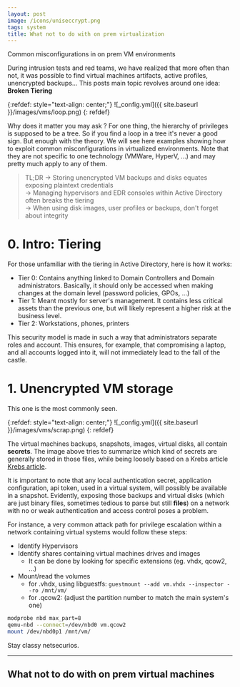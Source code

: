 ```yaml
---
layout: post
image: /icons/uniseccrypt.png
tags: system
title: What not to do with on prem virtualization
---
```


Common misconfigurations in on prem VM environments <br>

During intrusion tests and red teams, we have realized that more often than not, it was possible to find virtual machines artifacts, active profiles, unencrypted backups... This posts main topic revolves around one idea: **Broken Tiering**

{:refdef: style="text-align: center;"}
![_config.yml]({{ site.baseurl }}/images/vms/loop.png)
{: refdef}

Why does it matter you may ask ? For one thing, the hierarchy of privileges is supposed to be a tree. So if you find a loop in a tree it's never a good sign. But enough with the theory. We will see here examples showing how to exploit common misconfigurations in virtualized environments. Note that they are not specific to one technology (VMWare, HyperV, ...) and may pretty much apply to any of them.

> TL;DR
> &rarr; Storing unencrypted VM backups and disks equates exposing plaintext credentials <br>
> &rarr; Managing hypervisors and EDR consoles within Active Directory often breaks the tiering <br>
> &rarr; When using disk images, user profiles or backups, don't forget about integrity <br>

# 0. Intro: Tiering

For those unfamiliar with the tiering in Active Directory, here is how it works:

* Tier 0: Contains anything linked to Domain Controllers and Domain administrators. Basically, it should only be accessed when making changes at the domain level (password policies, GPOs, ...)
* Tier 1: Meant mostly for server's management. It contains less critical assets than the previous one, but will likely represent a higher risk at the business level.
* Tier 2: Workstations, phones, printers

This security model is made in such a way that administrators separate roles and account. This ensures, for example, that compromising a laptop, and all accounts logged into it, will not immediately lead to the fall of the castle.

# 1. Unencrypted VM storage

This one is the most commonly seen.


{:refdef: style="text-align: center;"}
![_config.yml]({{ site.baseurl }}/images/vms/scrap.png)
{: refdef}

The virtual machines backups, snapshots, images, virtual disks, all contain **secrets**. The image above tries to summarize which kind of secrets are generally stored in those files, while being loosely based on a Krebs article [Krebs article](https://krebsonsecurity.com/2012/10/the-scrap-value-of-a-hacked-pc-revisited/).

It is important to note that any local authentication secret, application configuration, api token, used in a virtual system, will possibly be available in a snapshot. Evidently, exposing those backups and virtual disks (which are just binary files, sometimes tedious to parse but still **files**) on a network with no or weak authentication and access control poses a problem.

For instance, a very common attack path for privilege escalation within a network containing virtual systems would follow these steps:

* Identify Hypervisors
* Identify shares containing virtual machines drives and images
    * It can be done by looking for specific extensions (eg. vhdx, qcow2, ...)
* Mount/read the volumes
    *  for .vhdx, using libguestfs: `guestmount --add vm.vhdx --inspector --ro /mnt/vm/ `
    *  for .qcow2: (adjust the partition number to match the main system's one)
```bash
modprobe nbd max_part=8
qemu-nbd --connect=/dev/nbd0 vm.qcow2
mount /dev/nbd0p1 /mnt/vm/
```




Stay classy netsecurios.

---
What not to do with on prem virtual machines
---
